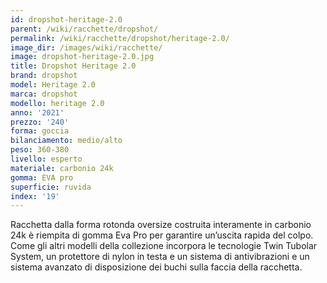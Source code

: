 ```yaml
---
id: dropshot-heritage-2.0
parent: /wiki/racchette/dropshot/
permalink: /wiki/racchette/dropshot/heritage-2.0/
image_dir: /images/wiki/racchette/
image: dropshot-heritage-2.0.jpg
title: Dropshot Heritage 2.0
brand: dropshot
model: Heritage 2.0
marca: dropshot
modello: heritage 2.0
anno: '2021'
prezzo: '240'
forma: goccia
bilanciamento: medio/alto
peso: 360-380
livello: esperto
materiale: carbonio 24k
gomma: EVA pro
superficie: ruvida
index: '19'
---
```

Racchetta dalla forma rotonda oversize costruita interamente in carbonio 24k è riempita di gomma Eva Pro per garantire un’uscita rapida del colpo. Come gli altri modelli della collezione incorpora le tecnologie Twin Tubolar System, un protettore di nylon in testa e un sistema di antivibrazioni e un sistema avanzato di disposizione dei buchi sulla faccia della racchetta.